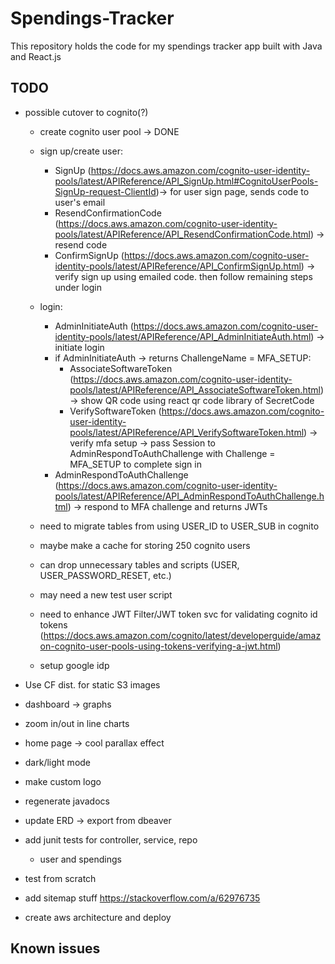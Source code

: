 # Spendings-Tracker

This repository holds the code for my spendings tracker app built with Java and React.js

## TODO

- possible cutover to cognito(?)

  - create cognito user pool -> DONE
  - sign up/create user:
    - SignUp (https://docs.aws.amazon.com/cognito-user-identity-pools/latest/APIReference/API_SignUp.html#CognitoUserPools-SignUp-request-ClientId)-> for user sign page, sends code to user's email
    - ResendConfirmationCode (https://docs.aws.amazon.com/cognito-user-identity-pools/latest/APIReference/API_ResendConfirmationCode.html) -> resend code
    - ConfirmSignUp (https://docs.aws.amazon.com/cognito-user-identity-pools/latest/APIReference/API_ConfirmSignUp.html) -> verify sign up using emailed code. then follow remaining steps under login
  - login:

    - AdminInitiateAuth (https://docs.aws.amazon.com/cognito-user-identity-pools/latest/APIReference/API_AdminInitiateAuth.html) -> initiate login
    - if AdminInitiateAuth -> returns ChallengeName = MFA_SETUP:
      - AssociateSoftwareToken (https://docs.aws.amazon.com/cognito-user-identity-pools/latest/APIReference/API_AssociateSoftwareToken.html) -> show QR code using react qr code library of SecretCode
      - VerifySoftwareToken (https://docs.aws.amazon.com/cognito-user-identity-pools/latest/APIReference/API_VerifySoftwareToken.html) -> verify mfa setup -> pass Session to AdminRespondToAuthChallenge with Challenge = MFA_SETUP to complete sign in
    - AdminRespondToAuthChallenge (https://docs.aws.amazon.com/cognito-user-identity-pools/latest/APIReference/API_AdminRespondToAuthChallenge.html) -> respond to MFA challenge and returns JWTs

  - need to migrate tables from using USER_ID to USER_SUB in cognito
  - maybe make a cache for storing 250 cognito users
  - can drop unnecessary tables and scripts (USER, USER_PASSWORD_RESET, etc.)
  - may need a new test user script
  - need to enhance JWT Filter/JWT token svc for validating cognito id tokens (https://docs.aws.amazon.com/cognito/latest/developerguide/amazon-cognito-user-pools-using-tokens-verifying-a-jwt.html)
  - setup google idp

- Use CF dist. for static S3 images
- dashboard -> graphs
- zoom in/out in line charts
- home page -> cool parallax effect
- dark/light mode
- make custom logo
- regenerate javadocs
- update ERD -> export from dbeaver
- add junit tests for controller, service, repo
  - user and spendings
- test from scratch
- add sitemap stuff https://stackoverflow.com/a/62976735
- create aws architecture and deploy

## Known issues
